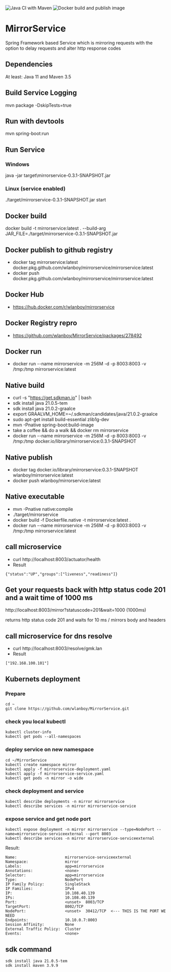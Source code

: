 ![Java CI with Maven](https://github.com/wlanboy/MirrorService/workflows/Java%20CI%20with%20Maven/badge.svg?branch=master) ![Docker build and publish image](https://github.com/wlanboy/MirrorService/workflows/Docker%20build%20and%20publish%20image/badge.svg)

# MirrorService
Spring Framework based Service which is mirroring requests with the option to delay requests and alter http response codes

## Dependencies
At least: Java 11 and Maven 3.5

## Build Service Logging
mvn package -DskipTests=true

## Run with devtools
mvn spring-boot:run

## Run Service
### Windows
java -jar target\mirrorservice-0.3.1-SNAPSHOT.jar

### Linux (service enabled)
./target/mirrorservice-0.3.1-SNAPSHOT.jar start

## Docker build
docker build -t mirrorservice:latest . --build-arg JAR_FILE=./target/mirrorservice-0.3.1-SNAPSHOT.jar

## Docker publish to github registry
- docker tag mirrorservice:latest docker.pkg.github.com/wlanboy/mirrorservice/mirrorservice:latest
- docker push docker.pkg.github.com/wlanboy/mirrorservice/mirrorservice:latest

## Docker Hub
- https://hub.docker.com/r/wlanboy/mirrorservice

## Docker Registry repro
- https://github.com/wlanboy/MirrorService/packages/278492

## Docker run
- docker run --name mirrorservice -m 256M -d -p 8003:8003 -v /tmp:/tmp mirrorservice:latest

## Native build
- curl -s "https://get.sdkman.io" | bash
- sdk install java 21.0.5-tem
- sdk install java 21.0.2-graalce
- export GRAALVM_HOME=~/.sdkman/candidates/java/21.0.2-graalce
- sudo apt-get install build-essential zlib1g-dev
- mvn -Pnative spring-boot:build-image
- take a coffee && do a walk && docker rm mirrorservice
- docker run --name mirrorservice -m 256M -d -p 8003:8003 -v /tmp:/tmp docker.io/library/mirrorservice:0.3.1-SNAPSHOT

## Native publish
- docker tag docker.io/library/mirrorservice:0.3.1-SNAPSHOT wlanboy/mirrorservice:latest
- docker push wlanboy/mirrorservice:latest

## Native executable
- mvn -Pnative native:compile
- ./target/mirrorservice
- docker build -f Dockerfile.native -t mirrorservice:latest .
- docker run --name mirrorservice -m 256M -d -p 8003:8003 -v /tmp:/tmp mirrorservice:latest

##  call microservice
* curl http://localhost:8003/actuator/health
* Result
```
{"status":"UP","groups":["liveness","readiness"]}
```

## Get your requests back with http status code 201 and a wait time of 1000 ms
http://localhost:8003/mirror?statuscode=201&wait=1000 (1000ms)

returns http status code 201 and waits for 10 ms / mirrors body and headers

##  call microservice for dns resolve
* curl http://localhost:8003/resolve/gmk.lan
* Result
```
["192.168.100.101"]
```

## Kubernets deployment
### Prepare
```
cd ~
git clone https://github.com/wlanboy/MirrorService.git
```

### check you local kubectl
```
kubectl cluster-info
kubectl get pods --all-namespaces
```

### deploy service on new namespace
```
cd ~/MirrorService
kubectl create namespace mirror
kubectl apply -f mirrorservice-deployment.yaml
kubectl apply -f mirrorservice-service.yaml
kubectl get pods -n mirror -o wide
```

### check deployment and service
```
kubectl describe deployments -n mirror mirrorservice 
kubectl describe services -n mirror mirrorservice-service
```

### expose service and get node port
```
kubectl expose deployment -n mirror mirrorservice --type=NodePort --name=mirrorservice-serviceexternal --port 8003
kubectl describe services -n mirror mirrorservice-serviceexternal 
```
Result:
```
Name:                     mirrorservice-serviceexternal
Namespace:                mirror
Labels:                   app=mirrorservice
Annotations:              <none>
Selector:                 app=mirrorservice
Type:                     NodePort
IP Family Policy:         SingleStack
IP Families:              IPv4
IP:                       10.108.40.139
IPs:                      10.108.40.139
Port:                     <unset>  8003/TCP
TargetPort:               8002/TCP
NodePort:                 <unset>  30412/TCP  <--- THIS IS THE PORT WE NEED
Endpoints:                10.10.0.7:8003
Session Affinity:         None
External Traffic Policy:  Cluster
Events:                   <none>
```

## sdk command
```
sdk install java 21.0.5-tem
sdk install maven 3.9.9
```